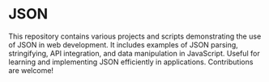 # JSON
This repository contains various projects and scripts demonstrating the use of JSON in web development. It includes examples of JSON parsing, stringifying, API integration, and data manipulation in JavaScript. Useful for learning and implementing JSON efficiently in applications. Contributions are welcome!
